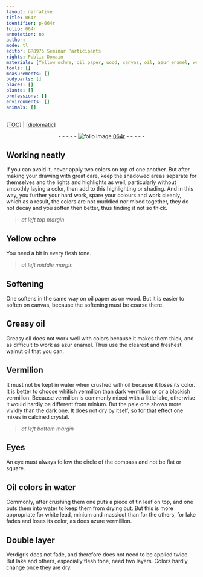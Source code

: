```yaml
---
layout: narrative
title: 064r
identifier: p-064r
folio: 064r
annotation: no
author:
mode: tl
editor: GR8975 Seminar Participants
rights: Public Domain
materials: [Yellow ochre, oil paper, wood, canvas, oil, azur enamel, walnut oil, Vermilion, water, whitish vermilion, dark vermilion, blackish vermilion, vermilion, lake, minium, calcined crystal, Oil colors, tin leaf, white lead, massicot, azure vermillion, Verdigris]
tools: []
measurements: []
bodyparts: []
places: []
plants: []
professions: []
environments: []
animals: []
---
```


<p><a href="{{ site.baseurl }}/translation/" target="_blank">[TOC]</a> | <a href="{{ site.baseurl }}/texts/p-064r_tc/">[diplomatic]</a></p><div class="folio" align="center">- - - - - <a href="http://gallica.bnf.fr/ark:/12148/btv1b10500001g/f133.image" target="_blank"><img src="https://cu-mkp.github.io/2017-workshop-edition/assets/photo-icon.png" alt="folio image: " style="display:inline-block; margin-bottom:-3px;"/>064r</a> - - - - - </div>  
  

## Working neatly

 
If you can avoid it, never apply two colors on top of one another. But after making your drawing with great care, keep the shadowed areas separate for themselves and the lights and highlights as well, particularly without smoothly laying a color, then add to this highlighting or shading. And in this way, you further your hard work, spare your colours and work cleanly, which as a result, the colors are not muddled nor mixed together, they do not decay and you soften then better, thus finding it not so thick.
 
 
> *at left top margin*
> 
> 
>    
 

## <span class="m">Yellow ochre</span>

 You need a bit in every flesh tone.
 
 
> *at left middle margin*
> 
> 
>    
 

## Softening

 One softens in the same way on <span class="m">oil paper</span> as on <span class="m">wood</span>. But it is easier to soften on <span class="m">canvas</span>, because the softening must be coarse there.
 
 
  

## Greasy <span class="m">oil</span>

 
Greasy <span class="m">oil</span> does not work well with colors because it makes them thick, and as difficult to work as <span class="m">azur enamel</span>. Thus use the clearest and freshest <span class="m">walnut oil</span> that you can.
 
 
  

## <span class="m">Vermilion</span>

 
It must not be kept in <span class="m">water</span> when crushed with <span class="m">oil</span> because it loses its color. It is better to choose <span class="m">whitish vermilion</span> than <span class="m">dark vermilion</span> or or a <span class="m">blackish vermilion</span>. Because <span class="m">vermilion</span> is commonly mixed with a little <span class="m">lake</span>, otherwise it would hardly be different from <span class="m">minium</span>. But the pale one shows more vividly than the dark one. It does not dry by itself, so for that effect one mixes in <span class="m">calcined crystal</span>.
 
 
> *at left bottom margin*
> 
> 
>    
 

## Eyes

 An eye must always follow the circle of the compass and not be flat or square.
 
 
  

## <span class="m">Oil colors</span> in <span class="m">water</span>

 
Commonly, after crushing them one puts a piece of <span class="m">tin leaf</span> on top, and one puts them into <span class="m">water</span> to keep them from drying out. But this is more appropriate for <span class="m">white lead</span>, <span class="m">minium</span> and <span class="m">massicot</span> than for the others, for <span class="m">lake</span> fades and loses its color, as does <span class="m">azure vermillion</span>.
 
 
  

## Double layer

 
<span class="m">Verdigris</span> does not fade, and therefore does not need to be applied twice. But <span class="m">lake</span> and others, especially flesh tone, need two layers. Colors hardly change once they are dry.
 
